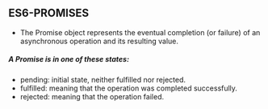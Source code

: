 ## ES6-PROMISES

- The Promise object represents the eventual completion (or failure) of an asynchronous operation and its resulting value.

##### A Promise is in one of these states:

- pending: initial state, neither fulfilled nor rejected.
- fulfilled: meaning that the operation was completed successfully.
- rejected: meaning that the operation failed.
